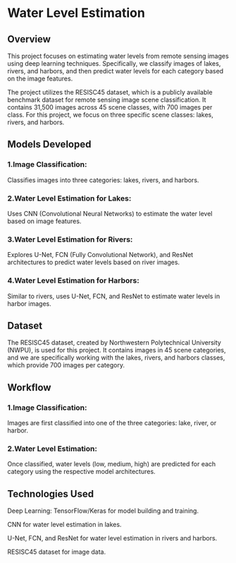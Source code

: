 # Water Level Estimation 

## Overview

This project focuses on estimating water levels from remote sensing images using deep learning techniques. Specifically, we classify images of lakes, rivers, and harbors, and then predict water levels for each category based on the image features.

The project utilizes the RESISC45 dataset, which is a publicly available benchmark dataset for remote sensing image scene classification. It contains 31,500 images across 45 scene classes, with 700 images per class. For this project, we focus on three specific scene classes: lakes, rivers, and harbors.


## Models Developed

### 1.Image Classification:

Classifies images into three categories: lakes, rivers, and harbors.

### 2.Water Level Estimation for Lakes:

Uses CNN (Convolutional Neural Networks) to estimate the water level based on image features.

### 3.Water Level Estimation for Rivers:

Explores U-Net, FCN (Fully Convolutional Network), and ResNet architectures to predict water levels based on river images.

### 4.Water Level Estimation for Harbors:

Similar to rivers, uses U-Net, FCN, and ResNet to estimate water levels in harbor images.


## Dataset

The RESISC45 dataset, created by Northwestern Polytechnical University (NWPU), is used for this project. It contains images in 45 scene categories, and we are specifically working with the lakes, rivers, and harbors classes, which provide 700 images per category.


## Workflow

### 1.Image Classification: 
Images are first classified into one of the three categories: lake, river, or harbor.

### 2.Water Level Estimation: 
Once classified, water levels (low, medium, high) are predicted for each category using the respective model architectures.


## Technologies Used

Deep Learning: TensorFlow/Keras for model building and training.

CNN for water level estimation in lakes.

U-Net, FCN, and ResNet for water level estimation in rivers and harbors.

RESISC45 dataset for image data.























